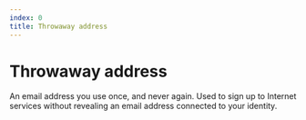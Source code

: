 ```yaml
---
index: 0
title: Throwaway address
---
```

# Throwaway address

An email address you use once, and never again. Used to sign up to Internet services without revealing an email address connected to your identity.